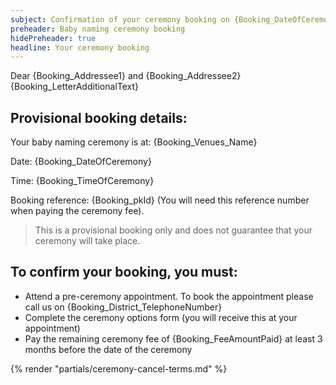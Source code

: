 ```yaml
---
subject: Confirmation of your ceremony booking on {Booking_DateOfCeremony} at {Booking_Venues_Name}
preheader: Baby naming ceremony booking 
hidePreheader: true
headline: Your ceremony booking
---
```


Dear {Booking_Addressee1} and {Booking_Addressee2}
{Booking_LetterAdditionalText}
## Provisional booking details:
Your baby naming ceremony is at: {Booking_Venues_Name}

Date: {Booking_DateOfCeremony}

Time: {Booking_TimeOfCeremony}

Booking reference: {Booking_pkId} (You will need this reference number when paying the ceremony fee).

> This is a provisional booking only and does not guarantee that your ceremony will take place.


## To confirm your booking, you must:
  - Attend a pre-ceremony appointment. To book the appointment please call us on {Booking_District_TelephoneNumber}
  - Complete the ceremony options form (you will receive this at your appointment)
  - Pay the remaining ceremony fee of {Booking_FeeAmountPaid} at least 3 months before the date of the ceremony

{% render "partials/ceremony-cancel-terms.md" %}
